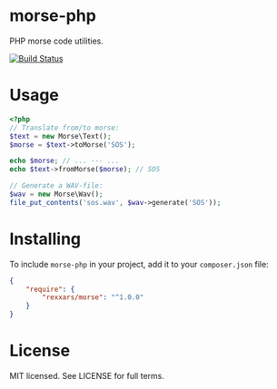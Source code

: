 morse-php
=========

PHP morse code utilities.

[![Build Status](https://travis-ci.org/rexxars/morse-php.svg?branch=master)](https://travis-ci.org/rexxars/morse-php)

# Usage

``` php
<?php
// Translate from/to morse:
$text = new Morse\Text();
$morse = $text->toMorse('SOS');

echo $morse; // ... --- ...
echo $text->fromMorse($morse); // SOS

// Generate a WAV-file:
$wav = new Morse\Wav();
file_put_contents('sos.wav', $wav->generate('SOS'));
```

# Installing

To include `morse-php` in your project, add it to your `composer.json` file:

```json
{
    "require": {
        "rexxars/morse": "^1.0.0"
    }
}
```

# License

MIT licensed. See LICENSE for full terms.
